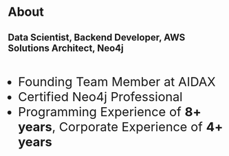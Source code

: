 

# About

## Data Scientist, Backend Developer, AWS Solutions Architect, Neo4j 
<br/>

- Founding Team Member at AIDAX
- Certified Neo4j Professional
- Programming Experience of **8+ years**, Corporate Experience of **4+ years** 
<!-- - Mentor at FuseBytes (Nextjs, Flutter) -->

<br>


<style>

li {
    font-size: 1.8rem;
}

</style>